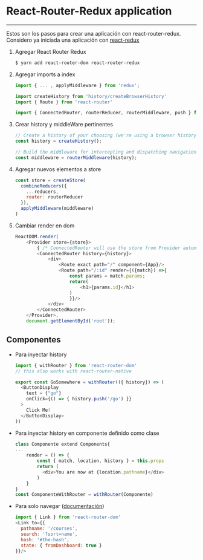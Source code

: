 # React-Router-Redux application
---
Estos son los pasos para crear una aplicación con react-router-redux. Considero ya iniciada una aplicación con [react-redux](https://github.com/gsulloa/docs/blob/master/react/react-redux.md)

1. Agregar React Router Redux
    ```sh
    $ yarn add react-router-dom react-router-redux
    ```
2. Agregar imports a index
    ```js
    import { ... , applyMiddleware } from 'redux';
    
    import createHistory from 'history/createBrowserHistory'
    import { Route } from 'react-router'

    import { ConnectedRouter, routerReducer, routerMiddleware, push } from 'react-router-redux'
    ```
3. Crear history y middleWare pertinentes
    ```js
    // Create a history of your choosing (we're using a browser history in this case)
    const history = createHistory();
    
    // Build the middleware for intercepting and dispatching navigation actions
    const middleware = routerMiddleware(history);
    ```
3.  Agregar nuevos elementos a store
    ```js
    const store = createStore(
      combineReducers({
        ...reducers,
        router: routerReducer
      }),
      applyMiddleware(middleware)
    )
    ```
4. Cambiar render en dom
    ```js
    ReactDOM.render(
        <Provider store={store}>
            { /* ConnectedRouter will use the store from Provider automatically */ }
            <ConnectedRouter history={history}>
                <div>
                    <Route exact path="/" component={App}/>
                    <Route path="/:id" render={({match}) =>{
                        const params = match.params;
                        return(
                            <h1>{params.id}</h1> 
                        )
                        }}/>
                </div>
            </ConnectedRouter>
        </Provider>,
        document.getElementById('root'));
    ```
    
## Componentes
- Para inyectar history
    ```js
    import { withRouter } from 'react-router-dom'
    // this also works with react-router-native
    
    export const GoSomewhere = withRouter(({ history}) => (
      <ButtonDisplay
        text = {"go"}
        onClick={() => { history.push('/go') }}
      >
        Click Me!
      </ButtonDisplay>
    ))
    ```
- Para inyectar history en componente definido como clase
    ```js
    class Componente extend Components{
    ...
        render = () => {
            const { match, location, history } = this.props
            return (
              <div>You are now at {location.pathname}</div>
            )
        }
    }
    const ComponenteWithRouter = withRouter(Componente)
    ```
- Para solo navegar ([documentación](https://github.com/ReactTraining/react-router/blob/master/packages/react-router-dom/docs/api/Link.md))
    ```js
    import { Link } from 'react-router-dom'
    <Link to={{
      pathname: '/courses',
      search: '?sort=name',
      hash: '#the-hash',
      state: { fromDashboard: true }
    }}/>
    ```


